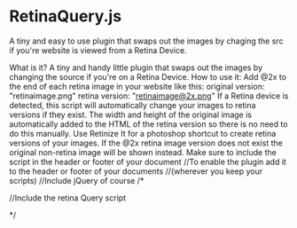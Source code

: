 RetinaQuery.js
==============

A tiny and easy to use plugin that swaps out the images by chaging the src if you're website is viewed from a Retina Device.

What is it?
A tiny and handy little plugin that swaps out the images by changing the source if you're on a Retina Device.
How to use it:
Add @2x to the end of each retina image in your website like this: 
original version: "retinaimage.png" 
retina version: "retinaimage@2x.png"
If a Retina device is detected, this script will automatically change your images to retina versions if they exist. 
The width and height of the original image is automatically added to the HTML of the retina version so there is no need to do this manually.
Use Retinize It for a photoshop shortcut to create retina versions of your images.
If the @2x retina image version does not exist the original non-retina image will be shown instead.
Make sure to include the script in the header or footer of your document
//To enable the plugin add it to the header or footer of your documents 
//(wherever you keep your scripts)
//Include jQuery of course
/*
 <script src="yourfolder/jquery.js"></script>
//Include the retina Query script
 <script src="yourfolder/retina-query.js"><script/>
//Apply retina query to all elements in the body, a.k.a everything
 <script>
 $('body').retinaQuery();
 
//Disable retina on specific elements, of course you can change the class to anything you like
 $('.noretina').retinaQuery({nope: true});
 
//Force retina on specific elements, of course you can change the class to anything you like
 $('.forceretina').retinaQuery({force: true})
 </script>

*/
